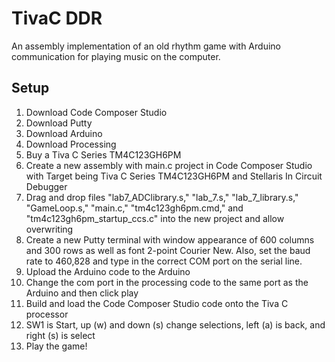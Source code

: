 # TivaC DDR
An assembly implementation of an old rhythm game with Arduino communication for playing music on the computer.

## Setup
1. Download Code Composer Studio
2. Download Putty
3. Download Arduino
4. Download Processing
5. Buy a Tiva C Series TM4C123GH6PM
6. Create a new assembly with main.c project in Code Composer Studio with Target being Tiva C Series TM4C123GH6PM and Stellaris In Circuit Debugger
7. Drag and drop files "lab7_ADClibrary.s," "lab_7.s," "lab_7_library.s," "GameLoop.s," "main.c," "tm4c123gh6pm.cmd," and "tm4c123gh6pm_startup_ccs.c" into the new project and allow overwriting
8. Create a new Putty terminal with window appearance of 600 columns and 300 rows as well as font 2-point Courier New. Also, set the baud rate to 460,828 and type in the correct COM port on the serial line.
9. Upload the Arduino code to the Arduino
10. Change the com port in the processing code to the same port as the Arduino and then click play
11. Build and load the Code Composer Studio code onto the Tiva C processor
12. SW1 is Start, up (w) and down (s) change selections, left (a) is back, and right (s) is select
13. Play the game!
